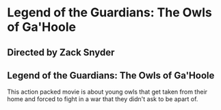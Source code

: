 # Legend of the Guardians: The Owls of Ga'Hoole
## Directed by Zack Snyder


## Legend of the Guardians: The Owls of Ga'Hoole

This action packed movie is about young owls that get taken from their home and forced to fight in a war that they didn't ask to be apart of.
